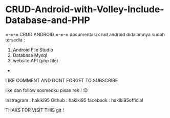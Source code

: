 # CRUD-Android-with-Volley-Include-Database-and-PHP
=-=-= CRUD ANDROID =-=-=
documentasi crud android didalamnya sudah tersedia : 
1. Android File Studio
2. Database Mysql 
3. website API (php file)


-
LIKE COMMENT AND DONT FORGET TO SUBSCRIBE 



like dan follow sosmedku pisan rek ! :D

Instragram : hakiki95
Github : hakiki95
facebook : hakiki95official



THAKS FOR VISIT THIS git !
